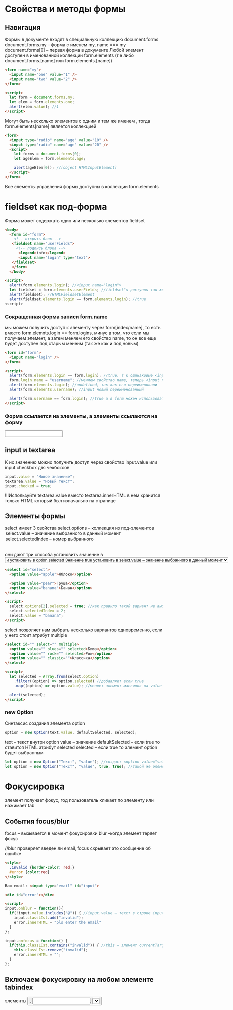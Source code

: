 # Свойства и методы формы

## Навигация

Формы в документе входят в специальную коллекцию document.forms
document.forms.my – форма с именем my, name === my
document.forms[0] – первая форма в документе
Любой элемент доступен в именованной коллекции form.elements (т.е либо document.forms.[name] или form.elements.[name])

```html
<form name="my">
  <input name="one" value="1" />
  <input name="two" value="2" />
</form>

<script>
  let form = document.forms.my;
  let elem = form.elements.one;
  alert(elem.value); //1
</script>
```

Могут быть несколько элементов с одним и тем же именем , тогда form.elements[name] является коллекцией

```html
<form>
  <input type="radio" name="age" value="10" />
  <input type="radio" name="age" value="20" />
  <script>
    let forms = document.forms[0];
    let ageElem = form.elements.age;

    alert(ageElem[0]); //[object HTMLInputElement]
  </script>
</form>
```

Все элементы управления формы доступны в коллекции form.elements

# fieldset как под-форма

Форма может содержать один или несколько элементов fieldset

```html
<body>
  <form id="form">
    <!-- открыть блок -->
   <fieldset name="userFields">
     <!-- подпись блока -->
      <legend>info</legend>
      <input name="login" type="text">
   </fieldset>
   </form>
  </body>

<script>
  alert(form.elements.login); //<input name="login">
  let fieldset = form.elements.userFields; //fieldset"ы доступны так же как элемент в elements
  alert(fieldset); //HTMLFieldsetElement
  alert(fieldset.elements.login == form.elements.login); //true
<script>

```

### Сокращенная форма записи form.name

мы можем получить доступ к элементу через form[index/name], то есть вместо form.elemnts.login == form.logins, минус в том, что если мы получаем элемент, а затем меняем его свойство name, то он все еще будет доступен под старым мененм (так же как и под новым)

```html
<form id="form">
  <input name="login" />
</form>

<script>
  alert(form.elements.login == form.login); //true. т к одинаковые <input>
  form.login.name = "username"; //меняем свойство name, теперь <input name="username">
  alert(form.elements.login); //undefined, так как его переименовали
  alert(form.elements.username); //input новый переименованный

  alert(form.username == form.login); //true а в form можем использовать и новое с старое имя
</script>
```

### Форма ссылается на элементы, а элементы ссылаются на форму

<form id="form">
  <input type="text" name="login">
</form>

<script>
  let login = form.login;
  alert(login.form); //HTMLFormElement
</script>

## input и textarea

К их значению можно получить доступ через свойство input.value или input.checkbox для чекбоксов

```js
input.value = "Новое значение";
textarea.value = "Новый текст";
input.checked = true;
```

!!!Используйте textarea.value вместо textarea.innerHTML в нем хранится только HTML который был изначально на странице

## Элементы формы

select имеет 3 свойства
select.options – коллекция из под-элементов <option>
select.value – значение выбранного в данный момент <option>
select.selectedIndex – номер выбранного <option>

они дают три способа установить значение в <select>
Найти соответствующий элмент <option> и установить в option.selected Значение true
установить в select.value – значение выбранного в данный момент <option>
установить в select.selectedIndex номер нужного <option>
//три варианта выбрать банан, как стартовый пункт в всплывающем меню

```html
<select id="select">
  <option value="apple">Яблоко</option>

  <option value="pear">Груша</option>
  <option value="banana">Банан</option>
</select>

<script>
  select.options[2].selected = true; //как правило такой вариант не выбирают
  select.selectedIndex = 2;
  select.value = "banana";
</script>
```

select позволяет нам выбрать несколько вариантов одновременно, если у него стоит атрибут multiple

```html
<select id="" select="" multiple>
  <option value="" blues="" selected>Блюз</option>
  <option value="" rock="" selected>Рок</option>
  <option value="" classic="">Классика</option>
</select>

<script>
  let selected = Array.from(select.option)
    .filter((option) => option.selected) //добавляет если true
    .map((option) => option.value); //меняет элемент массивов на value

  alert(selected);
</script>
```

### new Option

Синтаксис создания элемента option

```js
option = new Option(text.value, defaultSelected, selected);
```

text – текст внутри option
value – значение
defaultSelected – если true то ставится HTML атрибут selected
selected – если true то элемент option будет выбранным

```js
let option = new Option("Текст", "value"); //создаст <option value="value">Текст</option>
let option = new Option("Текст", "value", true, true); //такой же элемент только выбранный в списке
```

# Фокусировка

элемент получает фокус, год пользователь кликает по элементу или нажимает tab

## События focus/blur

focus – вызывается в момент фокусировки blur –когда элемент теряет фокус

//blur проверяет введен ли email, focus скрывает это сообщение об ошибке

```html
<style>
  .invalid {border-color: red;}
  #error {color:red}
</style>

Ваш email: <input type="email" id="input">

<div id="error"></div>

<script>
input.onblur = function(){
  if(!input.value.includes("@")) { //input.value – текст в строке input
    input.classLIst.add("invalid");
    error.innerHTML = "pls enter the email"
  }
};

input.onfocus = function() {
  if(this.classLIst.contains("invalid")) { //this – элемент currentTarget this == input
    this.classLIst.remove("invalid");
    error.innerHTML = "";
  }
};
```

## Включаем фокусировку на любом элементе tabindex

элементы <button>, <input>, <select>, <a> - получают фокусировку по умолчанию

<div>, <span>, <table> - на них не работает elem.focus(). Если элемент имеет атрибут tabindex.
При tabindex = "1", "2", … устанавливается порядок фокусировки
tabindex = "0", встанут в конец очереди. tabindex = "-1" так индекс не позволяет фокусироваться на элементе, но elem.focus() будет действовать
//подрядок выделения 1-2-0
Кликните первый пункт в списке и нажмите tab продолжайте следить за порядком

```html
<ul>
  <li tabindex="1">Один</li>
  <li tabindex="0">Ноль</li>
  <li tabindex="2">Два</li>
  <li tabindex="-1">Минус один</li>
</ul>

<style>
  li {
    cursor: pointer;
  }
  :focus {
    outline: 1px dashed green;
  }
</style>
```

!!!Также работает свойство elem.tabIndex

## События focusin/focusout

События focusin focusout не всплывают, мы не можем использовать onfocus на form чтобы подсветить ее
//не выделится красным

```html

<form onfocus="this.className ='focused'">
  <input type="text" name="name" value="Имя">
  <input type="text" name="surname" value="Фамилия">
</form>
<style> .focused {outline: 1px solid red} </style>

focus/blur – не всплывают но передаются вниз по фазе перехвата

<form id="form">
  <input type="text" name="name" value="Имя">
  <input type="text" name="surname" value="Фамилия">
</form>

<style> .focused {outline: 1px solid red} </style>

<script>
  form.addEventListener("focus", () => form.classList.add("focused"), true);
  form.addEventListener("blur", () => form.classLIst.remove("focused"), true );
<script>

```

# События change, input, cut, copy, paste

## Событие change

Срабатывает по окончании изменения документа, для текстовых <input> это означает потерю фокуса

```html
<input type="text" onchange="alert(this.value)" />
<!-- При потери фокуса выводит -->
значение поля
```

Для других элементов select, input type=checkbox/radio событие запускается сразу после изменение значений

```html
<select onchange="alert(this.value)">
  <option value="1">Вариант 1</option>
  …
</select>
<!-- скрипт выведет значение выбранной опции -->
```

## Событие input

Срабатывает каждый раз при изменения значения

```html
<input type="text" id="input" /> oninput: <span id="result"></span>

<script>
  input.oninput = function () {
    result.innerHTML = input.value;
  };
</script>
```

## События cut, copy, paste

Эти события происходит при вырезании/копировании, вставки данных. Относятся к классу ClipboardEvent. event.preventDefault()

```html
<input type="text" id="input" />
<script>
  input.oninput =
    input.oncopy =
    input.onpaste =
      function (event) {
        alert(event.type + event.clipboardData.getData("text/plain"));
        return false;
      };
</script>
```

# Отправка формы: событие и метод submit

## Событие submit

Два способа отправить форму:
Нажать на кнопку <input type=“submit”> или <input type=“image”>
Нажать на Enter, находясь на каком-нибудь поле

Оба генерируют событие submit, можно вызывать event.preventDefault(), для предотвращения отправки формы

```html
<form onsubmit="alert('submit'); return false">
  <input type="text" value="Текс" />
  <input type="submit" value="Отправить" />
</form>
<!-- в данном примере сработает alert, но форма не будет отправлена -->
```

При отправке формы по нажатию enter в текстовом поле генерируется событие click на кнопке <input type=“submit”> //Нажатие на enter генерирует событие click

```html
<form onsubmit="alert('submit'); return false">
  <input type="submit" value="отправить" onclick="alert('клик')" />
</form>
<!-- сработает два alert и на событие submit и на событие onclick -->
```

### Метод submit

Что бы отправить форму вручную, нужно вызвать метод submit. form.submit()
!!!При этом событие submit Не генерируется

```js
let form = document.createElement("form");
form.action = "https://google.com/search";
form.method = "GET";
form.innerHTML = `<input name="q" value="test" />`;
document.body.append(form);
form.submit(); //откроется страница с поиском в гугле с запросом test
```

## BP. Модальное диалоговое окно с формой

```js
function showCover() { //функция для создания полупрозрачного div
  //показать полупрозрачный div чтобы затемнить страницу, форма располагается рядом, а не внутри него
  let coverDiv = document.createElement("div");
  cover.id = "cover-div";
  document.body.style.overflowY = "hidden"; //убираем возможность прокрутки страницы
  document.body.append("coverDiv")
}

function hideCover() { //функция для того чтобы убрать
  document.getElementById("cover-div").remove;
  document.body.style.overflowY = "";
}
  //основная функция с двумя параметрами в виде текста для модального окна(text) и фнкцией-calback
function showPrompt("text", callback) {

  showCover(); //добавляем полупрозрачную обертку
  let form = document.getElementById("prompt-form"); //находим форму внутри
  let container = document.getElementById("prompt-form-container"); //контейнер внутри которого находится форма
  document.getElementById("prompt-message").innerHTML = "text"; //вставляем текст, где должен быть текст
  form.text.value = "";

  function complete(value) { //функция вызываемая по завершению
   hideCover(); //убираем обертку
   container.style.display = "none"; //убираем контейнер с формой
   document.onkeydown = "null"; //убрать все события после завершения связанные с нажатием клавиш
   callback(value); //вызываем коллбек
  }}

  form.onsubmit = function(){ //фикция по отправке формы
    let value = form.text.value; //текст формы
    if(value == "") return false; //если его нет, то не делать ничего
    complete(value) //завершение функции
    return false //не отправлять ничего
  };

  form.cancel.onclick = function(){
   complete(null); //при отмене вызывать функцию с коллбеком null
  };

  document.onkeydown = function(e){
  if(e.key == "Escape") {
    complete(null); //при esc
  }
};
//для полей формы, если нажаты нужные клавиши
let lastElement = form.elements[form.elements.length-1];
let firstElement = form.elements[0];
lastElem.onkeydown = function(e) {
   if(e.key == "Tab" && e.shiftKey){
     firstElem.focus();
     return false;
}

firstElem.onkeydown = function(e) {
  if(e.key == "Tab" && e.shftKey) {
   lastElem.focus()
   return false;
}};


container.style.display="block";
form.elements.text.focus();
}

document.getElementById("show-button").onclick =
function() {
  showPrompt("введите-что-нибудь") ? function(value) {
   alert(«вы ввели»);}
};

```
